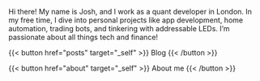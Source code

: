 Hi there! My name is Josh, and I work as a quant developer in London. In my free time, I dive into personal projects like app development, home automation, trading bots, and tinkering with addressable LEDs. I’m passionate about all things tech and finance!

{{< button href="posts" target="_self" >}}
Blog
{{< /button >}}

{{< button href="about" target="_self" >}}
About me
{{< /button >}}
